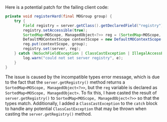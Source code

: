 Here is a potential patch for the failing client code:
```java
private void registerHard(final MOGroup group) {
    try {
        Field registry = server.getClass().getDeclaredField("registry");
        registry.setAccessible(true);
        SortedMap<MOScope, ManagedObject<?>> reg = (SortedMap<MOScope, ManagedObject<?>>) server.getRegistry();
        DefaultMOContextScope contextScope = new DefaultMOContextScope(new OctetString(""), group.getScope());
        reg.put(contextScope, group);
        registry.set(server, reg);
    } catch (NoSuchFieldException | ClassCastException | IllegalAccessException e) {
        log.warn("could not set server registry", e);
    }
}
```
The issue is caused by the incompatible types error message, which is due to the fact that the `server.getRegistry()` method returns a `SortedMap<MOScope, ManagedObject<?>>`, but the `reg` variable is declared as `SortedMap<MOScope, ManagedObject>`. To fix this, I have casted the result of `server.getRegistry()` to `SortedMap<MOScope, ManagedObject<?>>` so that the types match. Additionally, I added a `ClassCastException` to the `catch` block to handle any potential `ClassCastException` that may be thrown when casting the `server.getRegistry()` method.